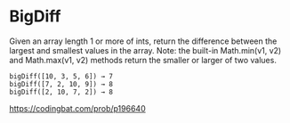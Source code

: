 # BigDiff

Given an array length 1 or more of ints, return the difference between the largest and smallest values in the array. Note: the built-in Math.min(v1, v2) and Math.max(v1, v2) methods return the smaller or larger of two values.
```
bigDiff([10, 3, 5, 6]) → 7
bigDiff([7, 2, 10, 9]) → 8
bigDiff([2, 10, 7, 2]) → 8
```
https://codingbat.com/prob/p196640